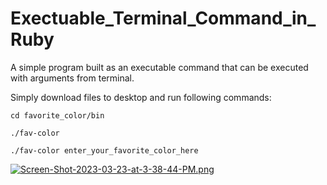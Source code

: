 # Exectuable_Terminal_Command_in_Ruby
A simple program built as an executable command that can be executed with arguments from terminal.

Simply download files to desktop and run following commands:

```
cd favorite_color/bin

./fav-color

./fav-color enter_your_favorite_color_here
```

[![Screen-Shot-2023-03-23-at-3-38-44-PM.png](https://i.postimg.cc/xCW888Lm/Screen-Shot-2023-03-23-at-3-38-44-PM.png)](https://postimg.cc/S2fktyTQ)
